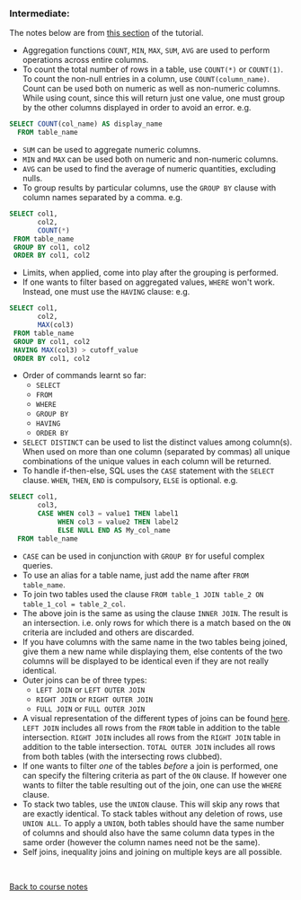 ### Intermediate:

The notes below are from [this section](https://sqlschool.modeanalytics.com/intermediate/) of the tutorial.

* Aggregation functions `COUNT`, `MIN`, `MAX`, `SUM`, `AVG` are used to perform operations across entire columns.
* To count the total number of rows in a table, use `COUNT(*)` or `COUNT(1)`.
To count the non-null entries in a column, use `COUNT(column_name)`.
Count can be used both on numeric as well as non-numeric columns.
While using count, since this will return just one value, one must group by the other columns displayed in order to avoid an error.
e.g.
```sql
SELECT COUNT(col_name) AS display_name
  FROM table_name
```
* `SUM` can be used to aggregate numeric columns.
* `MIN` and `MAX` can be used both on numeric and non-numeric columns.
* `AVG` can be used to find the average of numeric quantities, excluding nulls.
* To group results by particular columns, use the `GROUP BY` clause with column names separated by a comma.
e.g.
```sql
SELECT col1,
       col2,
       COUNT(*)
 FROM table_name
 GROUP BY col1, col2
 ORDER BY col1, col2
```
* Limits, when applied, come into play after the grouping is performed.
* If one wants to filter based on aggregated values, `WHERE` won't work. Instead, one must use the `HAVING` clause:
e.g.
```sql
SELECT col1,
       col2,
       MAX(col3)
 FROM table_name
 GROUP BY col1, col2
 HAVING MAX(col3) > cutoff_value
 ORDER BY col1, col2
```
* Order of commands learnt so far:
  * `SELECT`
  * `FROM`
  * `WHERE`
  * `GROUP BY`
  * `HAVING`
  * `ORDER BY`
* `SELECT DISTINCT` can be used to list the distinct values among column(s).
When used on more than one column (separated by commas) all unique combinations of the unique values in each column will be returned.
* To handle if-then-else, SQL uses the `CASE` statement with the `SELECT` clause.
`WHEN`, `THEN`, `END` is compulsory, `ELSE` is optional. e.g.
```sql
SELECT col1,
       col3,
       CASE WHEN col3 = value1 THEN label1
            WHEN col3 = value2 THEN label2
            ELSE NULL END AS My_col_name
  FROM table_name
```
* `CASE` can be used in conjunction with `GROUP BY` for useful complex queries.
* To use an alias for a table name, just add the name after `FROM table_name`.
* To join two tables used the clause `FROM table_1 JOIN table_2 ON table_1_col = table_2_col`.
* The above join is the same as using the clause `INNER JOIN`. The result is an intersection.
i.e. only rows for which there is a match based on the `ON` criteria are included and others are discarded.
* If you have columns with the same name in the two tables being joined, give them a new name while displaying them,
else contents of the two columns will be displayed to be identical even if they are not really identical.
* Outer joins can be of three types:
  * `LEFT JOIN` or `LEFT OUTER JOIN`
  * `RIGHT JOIN` or `RIGHT OUTER JOIN`
  * `FULL JOIN` or `FULL OUTER JOIN`
* A visual representation of the different types of joins can be found [here](http://joins.spathon.com/).
`LEFT JOIN` includes all rows from the `FROM` table in addition to the table intersection.
`RIGHT JOIN` includes all rows from the `RIGHT JOIN` table in addition to the table intersection.
`TOTAL OUTER JOIN` includes all rows from both tables (with the intersecting rows clubbed).
* If one wants to filter _one_ of the tables _before_ a join is performed, 
one can specify the filtering criteria as part of the `ON` clause. 
If however one wants to filter the table resulting out of the join, one can use the `WHERE` clause.
* To stack two tables, use the `UNION` clause. This will skip any rows that are exactly identical.
To stack tables without any deletion of rows, use `UNION ALL`.
To apply a `UNION`, both tables should have the same number of columns and 
should also have the same column data types in the same order (however the column names need not be the same).
* Self joins, inequality joins and joining on multiple keys are all possible.

<br>

[Back to course notes](../Course_Notes.md)
